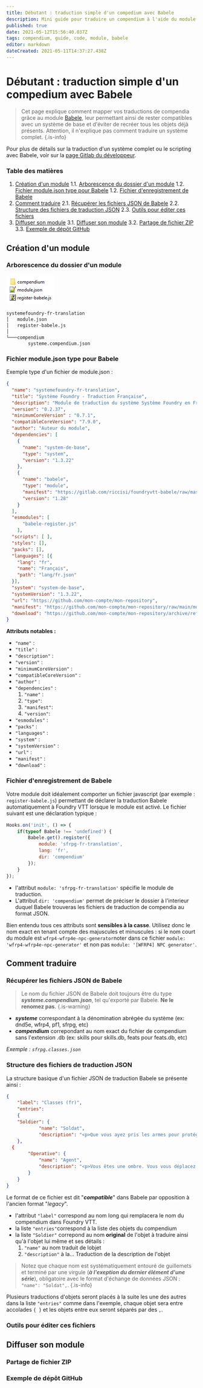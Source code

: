 ```yaml
---
title: Débutant : traduction simple d'un compedium avec Babele
description: Mini guide pour traduire un compendium à l'aide du module Babele
published: true
date: 2021-05-12T15:56:40.037Z
tags: compendium, guide, code, module, babele
editor: markdown
dateCreated: 2021-05-11T14:37:27.438Z
---
```


# Débutant : traduction simple d'un compedium avec Babele
> Cet page explique comment mapper vos traductions de compendia grâce au module [Babele](https://foundryvtt.com/packages/babele/), leur permettant ainsi de rester compatibles avec un système de base et d'éviter de recréer tous les objets déjà présents. Attention, il n'explique pas comment traduire un système complet.
{.is-info}
  
Pour plus de détails sur la traduction d'un système complet ou le scripting avec Babele, voir sur la [page Gitlab du développeur](https://gitlab.com/riccisi/foundryvtt-babele).
  
### Table des matières
1. [Création d'un module](#création-dun-module)
	1.1. [Arborescence du dossier d'un module](#arborescence-du-dossier-dun-module)
	1.2. [Fichier module.json type pour Babele](#fichier-modulejson-type-pour-babele)
	1.2. [Fichier d'enregistrement de Babele](#fichier-denregistrement-de-babele)
2. [Comment traduire](#comment-traduire)
	2.1. [Récupérer les fichiers JSON de Babele](#récupérer-les-fichiers-json-de-babele)
  2.2. [Structure des fichiers de traduction JSON](#structure-des-fichiers-de-traduction-json)
  2.3. [Outils pour éditer ces fichiers](#outils-pour-éditer-ces-fichiers)
3. [Diffuser son module](#diffuser-son-module)
	3.1. [Diffuser son module](#diffuser-son-module)
  3.2. [Partage de fichier ZIP](#partage-de-fichier-zip)
  3.3. [Exemple de dépôt GitHub](#exemple-de-dépôt-github)
  
## Création d'un module
### Arborescence du dossier d'un module
  
![Compendium Folder.png](/fr/developpement/babele/dir-compendium.png "Compendium Folder")
  
  
```
systemefoundry-fr-translation
│   module.json
│   register-babele.js
│
└───compendium
        systeme.compendium.json
```

### Fichier module.json type pour Babele
Exemple type d'un fichier de module.json :
```json
{
  "name": "systemefoundry-fr-translation",
  "title": "Système Foundry - Traduction Française",
  "description": "Module de traduction du système Système Foundry en Français, basé sur Babele.",
  "version": "0.2.37",
  "minimumCoreVersion" : "0.7.1",
  "compatibleCoreVersion": "7.9.0",
  "author": "Auteur du module",
  "dependencies": [
	{
      "name": "system-de-base",
	  "type": "system",
	  "version": "1.3.22"
    },
    {
      "name": "babele",
	  "type": "module",
	  "manifest": "https://gitlab.com/riccisi/foundryvtt-babele/raw/master/module/module.json",
      "version": "1.28"
    }
  ],
  "esmodules": [
      "babele-register.js"
    ],
  "scripts": [ ],
  "styles": [],
  "packs": [],
  "languages": [{
  	"lang": "fr",
  	"name": "Français",
  	"path": "lang/fr.json"  	
  }],
  "system": "system-de-base",
  "systemVersion": "1.3.22",
  "url": "https://github.com/mon-compte/mon-repository",
  "manifest": "https://github.com/mon-compte/mon-repository/raw/main/module.json",
  "download": "https://github.com/mon-compte/mon-repository/archive/refs/heads/main.zip"
}
```
**Attributs notables :**
- `"name"` : 
- `"title"` : 
- `"description"` : 
- `"version"` : 
- `"minimumCoreVersion"` : 
- `"compatibleCoreVersion"` : 
- `"author"` : 
- `"dependencies"` : 
	1. `"name"` : 
  2. `"type"`: 
  3. `"manifest"`: 
  4. `"version"`: 
- `"esmodules"` : 
- `"packs"` : 
- `"languages"` : 
- `"system"` : 
- `"systemVersion"` : 
- `"url"` : 
- `"manifest"` : 
- `"download"` : 

### Fichier d'enregistrement de Babele
Votre module doit idéalement comporter un fichier javascript (par exemple : `register-babele.js`) permettant de déclarer la traduction Babele automatiquement à Foundry VTT lorsque le module est activé. Le fichier suivant est une déclaration typique :
```js
Hooks.on('init', () => {
	if(typeof Babele !== 'undefined') {
		Babele.get().register({
			module: 'sfrpg-fr-translation',
			lang: 'fr',
			dir: 'compendium'
		});
	}
});
```
- l'attribut `module: 'sfrpg-fr-translation'` spécifie le module de traduction.
- L'attribut `dir: 'compendium'` permet de préciser le dossier à l'interieur duquel Babele trouveras les fichiers de traduction de compendia au format JSON.
  
Bien entendu tous ces attributs sont **sensibles à la casse**. Utilisez donc le nom exact en tenant compte des majuscules et minuscules : si le nom court du module est `wfrp4-wfrp4e-npc-generator`noter dans ce fichier `module: 'wfrp4-wfrp4e-npc-generator'` et non pas `module: '[WFRP4] NPC generator'`.
    
## Comment traduire

### Récupérer les fichiers JSON de Babele
> Le nom du fichier JSON de Babele doit toujours être du type ***systeme.compendium.json***, tel qu'exporté par Babele. **Ne le renomez pas**.
{.is-warning}
- ***systeme*** correspondant à la dénomination abrégée du système (ex: dnd5e, wfrp4, pf1, sfrpg, etc)
- ***compendium*** correpondant au nom exact du fichier de compendium sans l'extension .db (ex: skills pour skills.db, feats pour feats.db, etc)
 
*Exemple : `sfrpg.classes.json`*
  
### Structure des fichiers de traduction JSON
La structure basique d'un fichier JSON de traduction Babele se présente ainsi :
```json
{
	"label": "Classes (fr)",
	"entries":
	{
   	"Soldier": { 
			"name": "Soldat",  
			"description": "<p>Que vous ayez pris les armes pour protéger les autres ..." 
	},
  {
		"Operative": { 
			"name": "Agent", 
			"description": "<p>Vous êtes une ombre. Vous vous déplacez rapidement ..." 
		}
	}
}

```
Le format de ce fichier est dit "***compatible***" dans Babele par opposition à l'ancien format "*legacy*".
- l'attribut `"label"` correspond au nom long qui remplacera le nom du compendium dans Foundry VTT.
- la liste `"entries"`correspond à la liste des objets du compendium
- la liste `"Soldier"` correpond au nom **original** de l'objet à traduire ainsi qu'à l'objet lui même et ses détails :
	1. `"name"` au nom traduit de lobjet
  2. `"description"` à la... Traduction de la description de l'objet
> Notez que chaque nom est systématiquement entouré de guillemets et terminé par une virgule (***à l'exeption du dernier élément d'une série***), obligatoire avec le format d'échange de données JSON : `"name": "Soldat",`.
{.is-info}

Plusieurs traductions d'objets seront placés à la suite les une des autres dans la liste `"entries"` comme dans l'exemple, chaque objet sera entre accolades `{ }` et les objets entre eux seront séparés par des `,`.  

### Outils pour éditer ces fichiers
 
## Diffuser son module
  
  
### Partage de fichier ZIP
  
  
### Exemple de dépôt GitHub
  
  
